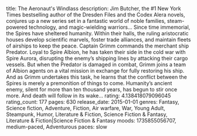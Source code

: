 title: The Aeronaut's Windlass
description: Jim Butcher, the #1 New York Times bestselling author of the Dresden Files and the Codex Alera novels, conjures up a new series set in a fantastic world of noble families, steam-powered technology, and magic-wielding warriors... Since time immemorial, the Spires have sheltered humanity. Within their halls, the ruling aristocratic houses develop scientific marvels, foster trade alliances, and maintain fleets of airships to keep the peace. Captain Grimm commands the merchant ship Predator. Loyal to Spire Albion, he has taken their side in the cold war with Spire Aurora, disrupting the enemy’s shipping lines by attacking their cargo vessels. But when the Predator is damaged in combat, Grimm joins a team of Albion agents on a vital mission in exchange for fully restoring his ship. And as Grimm undertakes this task, he learns that the conflict between the Spires is merely a premonition of things to come. Humanity’s ancient enemy, silent for more than ten thousand years, has begun to stir once more. And death will follow in its wake...
rating: 4.138418079096045
rating_count: 177
pages: 630
release_date: 2015-01-01
genres: Fantasy, Science fiction, Adventure, Fiction, Air warfare, War, Young Adult, Steampunk, Humor, Literature & Fiction, Science Fiction & Fantasy, Literature & Fiction|Science Fiction & Fantasy
moods: 1735855056707, medium-paced, Adventurous
paces: slow